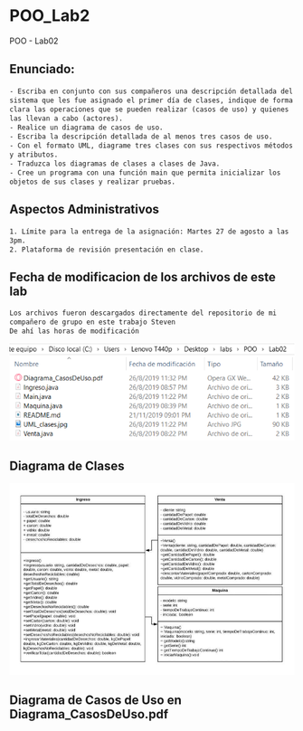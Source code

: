 # POO_Lab2
POO - Lab02

## Enunciado:
```
- Escriba en conjunto con sus compañeros una descripción detallada del sistema que les fue asignado el primer día de clases, indique de forma clara las operaciones que se pueden realizar (casos de uso) y quienes las llevan a cabo (actores).
- Realice un diagrama de casos de uso.
- Escriba la descripción detallada de al menos tres casos de uso.
- Con el formato UML, diagrame tres clases con sus respectivos métodos y atributos.
- Traduzca los diagramas de clases a clases de Java.
- Cree un programa con una función main que permita inicializar los objetos de sus clases y realizar pruebas.
```

## Aspectos Administrativos
```
1. Límite para la entrega de la asignación: Martes 27 de agosto a las 3pm.
2. Plataforma de revisión presentación en clase.
```
## Fecha de modificacion de los archivos de este lab
```
Los archivos fueron descargados directamente del repositorio de mi compañero de grupo en este trabajo Steven
De ahí las horas de modificación
```
![alt text](zHoraDeModificacion.PNG)



## Diagrama de Clases
![alt text](UML_clases.jpg)

## Diagrama de Casos de Uso en Diagrama_CasosDeUso.pdf




